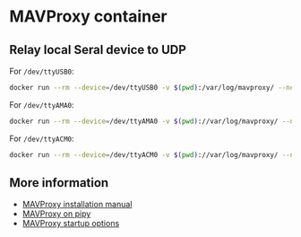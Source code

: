 # MAVProxy container

## Relay local Seral device to UDP

For ```/dev/ttyUSB0```:

```bash
docker run --rm --device=/dev/ttyUSB0 -v $(pwd):/var/log/mavproxy/ --net=host -it asciich/mavproxy /bin/bash -c "run_mavproxy --master=/dev/ttyUSB0,57600"
```


For ```/dev/ttyAMA0```:

```bash
docker run --rm --device=/dev/ttyAMA0 -v $(pwd)://var/log/mavproxy/ --net=host -it asciich/mavproxy /bin/bash -c "run_mavproxy --master=/dev/ttyAMA0,57600"
```

For ```/dev/ttyACM0```:

```bash
docker run --rm --device=/dev/ttyACM0 -v $(pwd)://var/log/mavproxy/ --net=host -it asciich/mavproxy /bin/bash -c "run_mavproxy --master=/dev/ttyACM0,57600"
```



## More information

* [MAVProxy installation manual](http://ardupilot.github.io/MAVProxy/html/getting_started/download_and_installation.html)
* [MAVProxy on pipy](https://pypi.org/project/MAVProxy/)
* [MAVProxy startup options](https://ardupilot.github.io/MAVProxy/html/getting_started/starting.html)